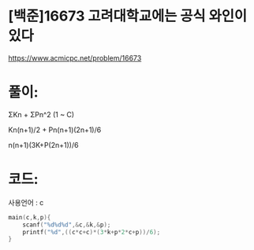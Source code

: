 # [백준]16673 고려대학교에는 공식 와인이 있다

https://www.acmicpc.net/problem/16673

# 풀이:

ΣKn + ΣPn^2 (1 ~ C)

Kn(n+1)/2 + Pn(n+1)(2n+1)/6

n(n+1)(3K+P(2n+1))/6



# **코드:** 

사용언어 : c
```c++
main(c,k,p){
    scanf("%d%d%d",&c,&k,&p);
    printf("%d",((c*c+c)*(3*k+p*2*c+p))/6);
}
```

